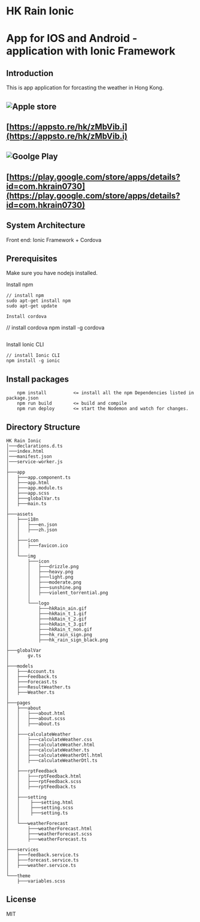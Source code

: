 # HK Rain Ionic
# App for IOS and Android - application with Ionic Framework

## Introduction

This is app application for forcasting the weather in Hong Kong.

## ![Apple store](https://www.zapopen.com/images/AppStore_Button.png)
## [https://appsto.re/hk/zMbVib.i](https://appsto.re/hk/zMbVib.i)

## ![Goolge Play](https://www.daysofwonder.com/online/en/img/ol_sw2_buy_google-play.png)
## [https://play.google.com/store/apps/details?id=com.hkrain0730](https://play.google.com/store/apps/details?id=com.hkrain0730)


## System Architecture

Front end: Ionic Framework + Cordova


## Prerequisites

Make sure you have nodejs installed.

Install npm
```
// install npm
sudo apt-get install npm
sudo apt-get update

Install cordova
```
// install cordova
npm install -g cordova
```

```
Install Ionic CLI
```
// install Ionic CLI
npm install -g ionic
```

## Install packages

```
    npm install          <= install all the npm Dependencies listed in package.json
    npm run build        <= build and compile 
    npm run deploy       <= start the Nodemon and watch for changes.
```

## Directory Structure

```
HK Rain Ionic
│───declarations.d.ts
│───index.html
│───manifest.json
│───service-worker.js
│
├───app
│   ├───app.component.ts
│   ├───app.html
│   ├───app.module.ts
│   ├───app.scss
│   ├───globalVar.ts
│   ├───main.ts
│
├───assets
│   ├───i18n
│   │   ├───en.json
│   │   ├───zh.json
│   │
│   ├───icon
│   │   ├───favicon.ico
│   │
│   └───img
│       ├───icon
│       │   ├───drizzle.png
│       │   ├───heavy.png
│       │   ├───light.png
│       │   ├───moderate.png
│       │   ├───sunshine.png
│       │   ├───violent_torrential.png
│       │
│       └───logo
│           ├───hkRain_ain.gif
│           ├───hkRain_t_1.gif
│           ├───hkRain_t_2.gif
│           ├───hkRain_t_3.gif
│           ├───hkRain_t_non.gif
│           ├───hk_rain_sign.png
│           ├───hk_rain_sign_black.png
│
├───globalVar
│       gv.ts
│
├───models
│   ├───Account.ts
│   ├───Feedback.ts
│   ├───Forecast.ts
│   ├───ResultWeather.ts
│   ├───Weather.ts
│
├───pages
│   ├───about
│   │   ├───about.html
│   │   ├───about.scss
│   │   ├───about.ts
│   │
│   ├───calculateWeather
│   │   ├───calculateWeather.css
│   │   ├───calculateWeather.html
│   │   ├───calculateWeather.ts
│   │   ├───calculateWeatherDtl.html
│   │   ├───calculateWeatherDtl.ts
│   │
│   ├───rptFeedback
│   │   ├───rptFeedback.html
│   │   ├───rptFeedback.scss
│   │   ├───rptFeedback.ts
│   │
│   ├───setting
│   │    ├───setting.html
│   │    ├───setting.scss
│   │    ├───setting.ts
│   │
│   └───weatherForecast
│       ├───weatherForecast.html
│       ├───weatherForecast.scss
│       ├───weatherForecast.ts
│
├───services
│   ├───feedback.service.ts
│   ├───forecast.service.ts
│   ├───weather.service.ts
│
└───theme
    ├───variables.scss
```



## License

MIT

